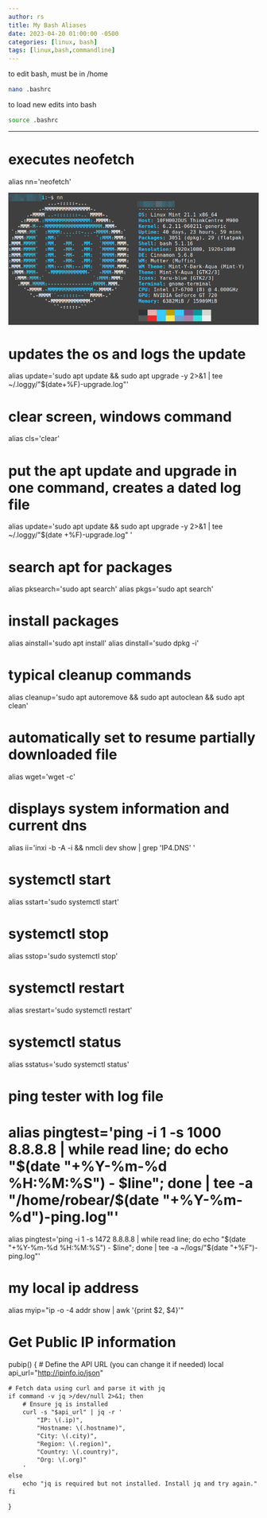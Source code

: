 ```yaml
---
author: rs
title: My Bash Aliases
date: 2023-04-20 01:00:00 -0500 
categories: [linux, bash]
tags: [linux,bash,commandline]
---
```

to edit bash, must be in /home 
```bash
nano .bashrc
```

to load new edits into bash
```bash
source .bashrc
```
---
# executes neofetch
alias nn='neofetch'

![Neofetch](/images/neofetch.png)

# updates the os and logs the update
alias update='sudo apt update && sudo apt upgrade -y 2>&1 | tee ~/.loggy/"$(date+%F)-upgrade.log"'

# clear screen, windows command
alias cls='clear'

# put the apt update and upgrade in one command, creates a dated log file
alias update='sudo apt update && sudo apt upgrade -y 2>&1 | tee ~/.loggy/"$(date +%F)-upgrade.log" '

# search apt for packages
alias pksearch='sudo apt search'
alias pkgs='sudo apt search'

# install packages
alias ainstall='sudo apt install'
alias dinstall='sudo dpkg -i'

# typical cleanup commands 
alias cleanup='sudo apt autoremove && sudo apt autoclean && sudo apt clean'

# automatically set to resume partially downloaded file
alias wget='wget -c'

# displays system information and current dns  
alias ii='inxi -b -A -i && nmcli dev show | grep 'IP4.DNS' '

# systemctl start
alias sstart='sudo systemctl start'
# systemctl stop
alias sstop='sudo systemctl stop'
# systemctl restart
alias srestart='sudo systemctl restart' 
# systemctl status
alias sstatus='sudo systemctl status'

# ping tester with log file
# alias pingtest='ping -i 1 -s 1000 8.8.8.8 | while read line; do echo "$(date "+%Y-%m-%d %H:%M:%S") - $line"; done | tee -a "/home/robear/$(date "+%Y-%m-%d")-ping.log"'
alias pingtest='ping -i 1 -s 1472 8.8.8.8 | while read line; do echo "$(date "+%Y-%m-%d %H:%M:%S") - $line"; done | tee -a ~/logs/"$(date "+%F")-ping.log"'




# my local ip address
alias myip="ip -o -4 addr show | awk '{print \$2, \$4}'"


# Get Public IP information

pubip() {
    # Define the API URL (you can change it if needed)
    local api_url="http://ipinfo.io/json"
    
    # Fetch data using curl and parse it with jq
    if command -v jq >/dev/null 2>&1; then
        # Ensure jq is installed
        curl -s "$api_url" | jq -r '
            "IP: \(.ip)",
            "Hostname: \(.hostname)",
            "City: \(.city)",
            "Region: \(.region)",
            "Country: \(.country)",
            "Org: \(.org)"
        '
    else
        echo "jq is required but not installed. Install jq and try again."
    fi
}